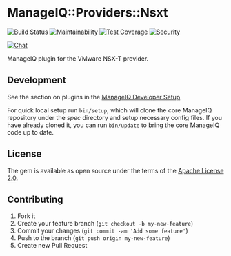 # ManageIQ::Providers::Nsxt

[![Build Status](https://travis-ci.com/ManageIQ/manageiq-providers-nsxt.svg?branch=kasparov)](https://travis-ci.com/ManageIQ/manageiq-providers-nsxt)
[![Maintainability](https://api.codeclimate.com/v1/badges/5a85697f338a65a3cfff/maintainability)](https://codeclimate.com/github/ManageIQ/manageiq-providers-nsxt/maintainability)
[![Test Coverage](https://api.codeclimate.com/v1/badges/5a85697f338a65a3cfff/test_coverage)](https://codeclimate.com/github/ManageIQ/manageiq-providers-nsxt/test_coverage)
[![Security](https://hakiri.io/github/ManageIQ/manageiq-providers-nsxt/kasparov.svg)](https://hakiri.io/github/ManageIQ/manageiq-providers-nsxt/kasparov)

[![Chat](https://badges.gitter.im/Join%20Chat.svg)](https://gitter.im/ManageIQ/manageiq-providers-nsxt?utm_source=badge&utm_medium=badge&utm_campaign=pr-badge&utm_content=badge)

ManageIQ plugin for the VMware NSX-T provider.

## Development

See the section on plugins in the [ManageIQ Developer Setup](http://manageiq.org/docs/guides/developer_setup/plugins)

For quick local setup run `bin/setup`, which will clone the core ManageIQ repository under the *spec* directory and setup necessary config files. If you have already cloned it, you can run `bin/update` to bring the core ManageIQ code up to date.

## License

The gem is available as open source under the terms of the [Apache License 2.0](http://www.apache.org/licenses/LICENSE-2.0).

## Contributing

1. Fork it
2. Create your feature branch (`git checkout -b my-new-feature`)
3. Commit your changes (`git commit -am 'Add some feature'`)
4. Push to the branch (`git push origin my-new-feature`)
5. Create new Pull Request

